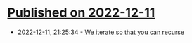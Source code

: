 # [Published on 2022-12-11](index.md)

* [2022-12-11, 21:25:34](https://news.ycombinator.com/item?id=33947713) - [We iterate so that you can recurse](https://wingolog.org/archives/2022/12/11/we-iterate-so-that-you-can-recurse)
